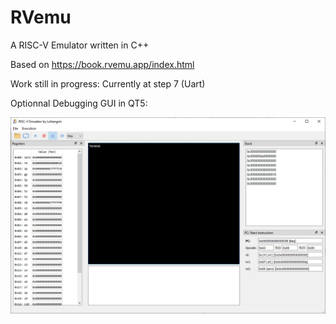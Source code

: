 # RVemu
A RISC-V Emulator written in C++

Based on https://book.rvemu.app/index.html

Work still in progress: Currently at step 7 (Uart)

Optionnal Debugging GUI in QT5:

![QT Gui](Screenshot.jpg)
